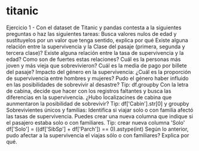 # titanic

Ejercicio 1 - Con el dataset de Titanic y pandas contesta a la siguientes preguntas o haz las siguientes tareas:
    Busca valores nulos de edad y sustituyelos por un valor que tenga sentido, explica por qué
    Existe alguna relación entre la supervivencia y la Clase del pasaje (primera, segunda y tercera clase)?
    Existe alguna relación entre la tasa de supervivencia y la edad?
    Como son de fuertes estas relaciones?
    Cuál es la personas más joven y más vieja que sobrevivieron?
    Cuál es la media de pago por billete del pasaje?
    Impacto del género en la supervivencia: ¿Cuál es la proporción de supervivencia entre hombres y mujeres? Pudo el género haber influido en las posibilidades de sobrevivir al desastre? Tip: df.groupby
    Con la letra de cabina, decide que hacer con los registros faltantes y busca las diferencias en la supervivencia. ¿Hubo localizacines de cabina que aunmentaron la posibilidad de sobrevivir? Tip: df['Cabin'].str[0] y groupby
    Sobrevivientes únicos y familias: Identifica si viajar solo o con familia afectó las tasas de supervivencia. Puedes crear una nueva columna que indique si el pasajero estaba solo o con familiares. Tip: crear nueva columna 'Solo' df['Solo'] = ((df['SibSp'] + df['Parch']) == 0).astype(int)
    Según lo anterior, pudo afectar a la supervivencia el viajas sólo o con familiares? Explica por qué.
    
